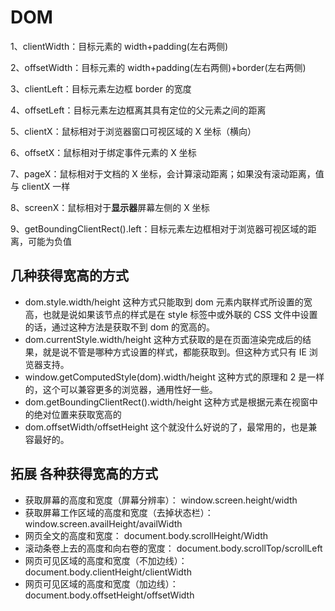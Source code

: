 # DOM

1、clientWidth：目标元素的 width+padding(左右两侧)

2、offsetWidth：目标元素的 width+padding(左右两侧)+border(左右两侧)

3、clientLeft：目标元素左边框 border 的宽度

4、offsetLeft：目标元素左边框离其具有定位的父元素之间的距离

5、clientX：鼠标相对于浏览器窗口可视区域的 X 坐标（横向）

6、offsetX：鼠标相对于绑定事件元素的 X 坐标

7、pageX：鼠标相对于文档的 X 坐标，会计算滚动距离；如果没有滚动距离，值与 clientX 一样

8、screenX：鼠标相对于**显示器**屏幕左侧的 X 坐标

9、getBoundingClientRect().left：目标元素左边框相对于浏览器可视区域的距离，可能为负值

## 几种获得宽高的方式

- dom.style.width/height 这种方式只能取到 dom 元素内联样式所设置的宽高，也就是说如果该节点的样式是在 style 标签中或外联的 CSS 文件中设置的话，通过这种方法是获取不到 dom 的宽高的。
- dom.currentStyle.width/height 这种方式获取的是在页面渲染完成后的结果，就是说不管是哪种方式设置的样式，都能获取到。但这种方式只有 IE 浏览器支持。
- window.getComputedStyle(dom).width/height 这种方式的原理和 2 是一样的，这个可以兼容更多的浏览器，通用性好一些。
- dom.getBoundingClientRect().width/height 这种方式是根据元素在视窗中的绝对位置来获取宽高的
- dom.offsetWidth/offsetHeight 这个就没什么好说的了，最常用的，也是兼容最好的。

## 拓展 各种获得宽高的方式

- 获取屏幕的高度和宽度（屏幕分辨率）： window.screen.height/width
- 获取屏幕工作区域的高度和宽度（去掉状态栏）： window.screen.availHeight/availWidth
- 网页全文的高度和宽度： document.body.scrollHeight/Width
- 滚动条卷上去的高度和向右卷的宽度： document.body.scrollTop/scrollLeft
- 网页可见区域的高度和宽度（不加边线）： document.body.clientHeight/clientWidth
- 网页可见区域的高度和宽度（加边线）： document.body.offsetHeight/offsetWidth
